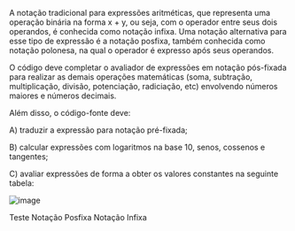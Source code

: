 A notação tradicional para expressões aritméticas, que representa uma operação binária na forma x + y, ou seja, com o operador entre seus dois operandos, é conhecida como notação infixa. Uma notação alternativa para esse tipo de expressão é a notação posfixa, também conhecida como notação polonesa, na qual o operador é expresso após seus operandos.

O código deve completar o avaliador de expressões em notação pós-fixada para realizar as demais operações matemáticas (soma, subtração, multiplicação, divisão, potenciação, radiciação, etc) envolvendo números maiores e números decimais.

Além disso, o código-fonte deve:

A) traduzir a expressão para notação pré-fixada;

B) calcular expressões com logaritmos na base 10, senos, cossenos e tangentes;

C) avaliar expressões de forma a obter os valores constantes na seguinte tabela:

![image](https://github.com/LucasTesche1/Calculadora_EstruturaPilha_em_C/assets/111753769/02623969-41c3-4d59-b2eb-ba580ad47dc3)

Teste Notação Posfixa Notação Infixa
